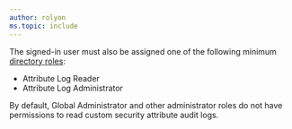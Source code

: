 ```yaml
---
author: rolyon
ms.topic: include
---
```


The signed-in user must also be assigned one of the following minimum [directory roles](/azure/active-directory/roles/permissions-reference):

- Attribute Log Reader
- Attribute Log Administrator

By default, Global Administrator and other administrator roles do not have permissions to read custom security attribute audit logs.